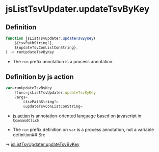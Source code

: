 # jsListTsvUpdater.updateTsvByKey

## Definition

```js.js
function jsListTsvUpdater.updateTsvByKey(
	${tsvPathString?},
	${updateTsvConListConString},
) -> runUpdateTsvByKey
```

- The `run` prefix annotation is a process annotation
## Definition by js action

```js.js
var=runUpdateTsvByKey
	?func=jsListTsvUpdater.updateTsvByKey
	?args=
		&tsvPathString?=
		&updateTsvConListConString=
```

- [js action](#) is annotation-oriented language based on javascript in `CommandClick`

- The `run` prefix definition on `var` is a process annotation, not a variable definition## Src

-> [jsListTsvUpdater.updateTsvByKey](https://github.com/puutaro/CommandClick/blob/master/app/src/main/java/com/puutaro/commandclick/fragment_lib/terminal_fragment/js_interface/list_index/JsListTsvUpdater.kt#L36)


